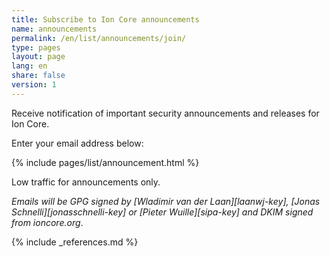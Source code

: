 ```yaml
---
title: Subscribe to Ion Core announcements
name: announcements
permalink: /en/list/announcements/join/
type: pages
layout: page
lang: en
share: false
version: 1
---
```

Receive notification of important security announcements and releases for Ion Core.

Enter your email address below:

{% include pages/list/announcement.html %}
    
Low traffic for announcements only.

_Emails will be GPG signed by [Wladimir van der Laan][laanwj-key], [Jonas Schnelli][jonasschnelli-key] or [Pieter Wuille][sipa-key] and DKIM signed from ioncore.org_.

{% include _references.md %}
